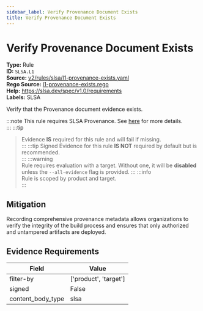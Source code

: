 ```yaml
---
sidebar_label: Verify Provenance Document Exists
title: Verify Provenance Document Exists
---  
```

# Verify Provenance Document Exists  
**Type:** Rule  
**ID:** `SLSA.L1`  
**Source:** [v2/rules/slsa/l1-provenance-exists.yaml](https://github.com/scribe-public/sample-policies/blob/main/v2/rules/slsa/l1-provenance-exists.yaml)  
**Rego Source:** [l1-provenance-exists.rego](https://github.com/scribe-public/sample-policies/blob/main/v2/rules/slsa/l1-provenance-exists.rego)  
**Help:** https://slsa.dev/spec/v1.0/requirements  
**Labels:** SLSA  

Verify that the Provenance document evidence exists.

:::note 
This rule requires SLSA Provenance. See [here](https://deploy-preview-299--scribe-security.netlify.app/docs/valint/help/valint_slsa) for more details.  
::: 
:::tip 
> Evidence **IS** required for this rule and will fail if missing.  
::: 
:::tip 
Signed Evidence for this rule **IS NOT** required by default but is recommended.  
::: 
:::warning  
Rule requires evaluation with a target. Without one, it will be **disabled** unless the `--all-evidence` flag is provided.
::: 
:::info  
Rule is scoped by product and target.  
:::  

## Mitigation  
Recording comprehensive provenance metadata allows organizations to verify the integrity of the build process and ensures that only authorized and untampered artifacts are deployed.


## Evidence Requirements  
| Field | Value |
|-------|-------|
| filter-by | ['product', 'target'] |
| signed | False |
| content_body_type | slsa |

